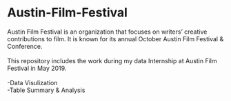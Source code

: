 # Austin-Film-Festival
Austin Film Festival is an organization that focuses on writers’ creative contributions to film. It is known for its annual October Austin Film Festival & Conference. <br/><br/>
This repository includes the work during my data Internship at Austin Film Festival in May 2019.<br/><br/>
-Data Visulization <br/>
-Table Summary & Analysis
